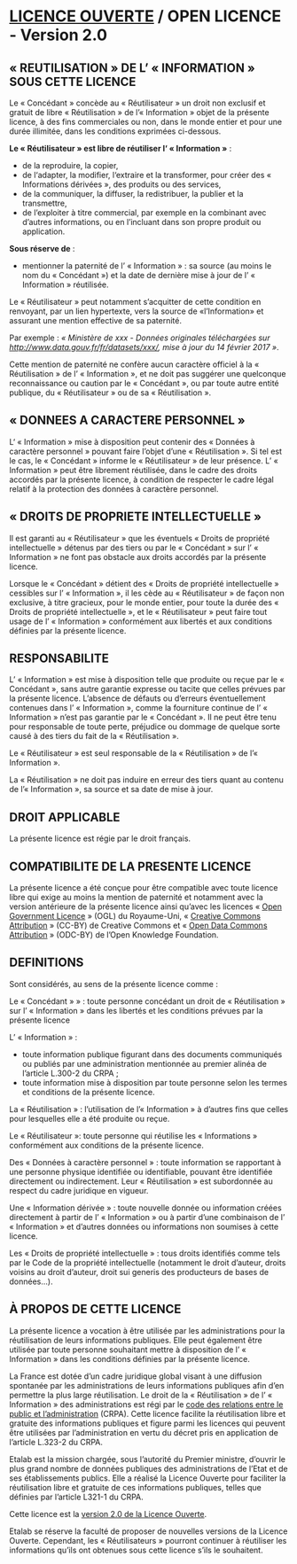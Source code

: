 # [LICENCE OUVERTE][LO-v2] / OPEN LICENCE - Version 2.0

## « REUTILISATION » DE L’ « INFORMATION » SOUS CETTE LICENCE
Le « Concédant » concède au « Réutilisateur » un droit non exclusif et gratuit de libre « Réutilisation » de l’« Information » objet de la présente licence, à des fins
commerciales ou non, dans le monde entier et pour une durée illimitée, dans les
conditions exprimées ci-dessous.

**Le « Réutilisateur » est libre de réutiliser l‘ « Information »** :
* de la reproduire, la copier,
* de l‘adapter, la modifier, l‘extraire et la transformer, pour créer des « Informations dérivées », des produits ou des services,
* de la communiquer, la diffuser, la redistribuer, la publier et la transmettre,
* de l’exploiter à titre commercial, par exemple en la combinant avec d’autres informations, ou en l’incluant dans son propre produit ou application.

**Sous réserve de** :
* mentionner la paternité de l’ « Information » : sa source (au moins le nom du « Concédant ») et la date de dernière mise à jour de l’ « Information » réutilisée.

Le « Réutilisateur » peut notamment s’acquitter de cette condition en renvoyant, par un lien hypertexte, vers la source de «l’Information» et assurant une mention effective de sa paternité.

Par exemple : _« Ministère de xxx - Données originales téléchargées sur
http://www.data.gouv.fr/fr/datasets/xxx/, mise à jour du 14 février 2017 »_.

Cette mention de paternité ne confère aucun caractère officiel à la « Réutilisation » de l’ « Information », et ne doit pas suggérer une quelconque reconnaissance ou caution par le « Concédant », ou par toute autre entité publique, du « Réutilisateur » ou de sa « Réutilisation ».

## « DONNEES A CARACTERE PERSONNEL »
L‘ « Information » mise à disposition peut contenir des « Données à caractère personnel » pouvant faire l’objet d’une « Réutilisation ». Si tel est le cas, le « Concédant » informe le « Réutilisateur » de leur présence. L’ « Information » peut être librement réutilisée, dans le cadre des droits accordés par la présente licence, à condition de respecter le cadre légal relatif à la protection des données à caractère personnel.

## « DROITS DE PROPRIETE INTELLECTUELLE »
Il est garanti au « Réutilisateur » que les éventuels « Droits de propriété intellectuelle » détenus par des tiers ou par le « Concédant » sur l’ « Information » ne font pas obstacle aux droits accordés par la présente licence.

Lorsque le « Concédant » détient des « Droits de propriété intellectuelle » cessibles sur l’ « Information », il les cède au « Réutilisateur » de façon non exclusive, à titre gracieux, pour le monde entier, pour toute la durée des « Droits de propriété intellectuelle », et le « Réutilisateur » peut faire tout usage de l’ « Information » conformément aux libertés et aux conditions définies par la présente licence.

## RESPONSABILITE
L’ « Information » est mise à disposition telle que produite ou reçue par le « Concédant », sans autre garantie expresse ou tacite que celles prévues par la présente licence. L’absence de défauts ou d’erreurs éventuellement contenues dans l’ « Information », comme la fourniture continue de l’ « Information » n’est pas garantie par le « Concédant ». Il ne peut être tenu pour responsable de toute perte, préjudice ou dommage de quelque sorte causé à des tiers du fait de la « Réutilisation ».

Le « Réutilisateur » est seul responsable de la « Réutilisation » de l’« Information ».

La « Réutilisation » ne doit pas induire en erreur des tiers quant au contenu de l’« Information », sa source et sa date de mise à jour.

## DROIT APPLICABLE
La présente licence est régie par le droit français.

## COMPATIBILITE DE LA PRESENTE LICENCE
La présente licence a été conçue pour être compatible avec toute licence libre qui exige au moins la mention de paternité et notamment avec la version antérieure de la présente licence ainsi qu’avec les licences « [Open Government Licence][OGL] » (OGL) du Royaume-Uni, « [Creative Commons Attribution][CC-by] » (CC-BY) de Creative Commons et « [Open Data Commons Attribution][ODC-by] » (ODC-BY) de l’Open Knowledge Foundation.

## DEFINITIONS
Sont considérés, au sens de la présente licence comme :

Le « Concédant » » : toute personne concédant un droit de « Réutilisation »
sur l’ « Information » dans les libertés et les conditions prévues par la présente licence

L’ « Information » :
* toute information publique figurant dans des documents communiqués ou publiés par une administration mentionnée au premier alinéa de l’article L.300-2 du CRPA ;
* toute information mise à disposition par toute personne selon les termes et conditions de la présente licence.

La « Réutilisation » : l’utilisation de l’« Information » à d’autres fins que celles
pour lesquelles elle a été produite ou reçue.

Le « Réutilisateur »: toute personne qui réutilise les « Informations » conformément aux conditions de la présente licence.

Des « Données à caractère personnel » : toute information se rapportant à une personne physique identifiée ou identifiable, pouvant être identifiée directement ou indirectement. Leur « Réutilisation » est subordonnée au respect du cadre juridique en vigueur.

Une « Information dérivée » : toute nouvelle donnée ou information créées directement à partir de l’ « Information » ou à partir d’une combinaison de l’ « Information » et d’autres données ou informations non soumises à cette licence.

Les « Droits de propriété intellectuelle » : tous droits identifiés comme tels par le
Code de la propriété intellectuelle (notamment le droit d’auteur, droits voisins au droit d’auteur, droit sui generis des producteurs de bases de données…).

## À PROPOS DE CETTE LICENCE
La présente licence a vocation à être utilisée par les administrations pour la réutilisation de leurs informations publiques. Elle peut également être utilisée par toute personne souhaitant mettre à disposition de l’ « Information » dans les conditions définies par la présente licence.

La France est dotée d’un cadre juridique global visant à une diffusion spontanée par les administrations de leurs informations publiques afin d’en permettre la plus large réutilisation.
Le droit de la « Réutilisation » de l’ « Information » des administrations est régi par le [code des relations entre le public et l’administration][CRPA] (CRPA). Cette licence facilite la réutilisation libre et gratuite des informations publiques et figure parmi les licences qui peuvent être utilisées par l’administration en vertu du décret pris en application de l’article L.323-2 du CRPA.

Etalab est la mission chargée, sous l’autorité du Premier ministre, d’ouvrir le plus grand nombre de données publiques des administrations de l’Etat et de ses établissements publics. Elle a réalisé la Licence Ouverte pour faciliter la réutilisation libre et gratuite de ces informations publiques, telles que définies par l’article L321-1 du CRPA.

Cette licence est la [version 2.0 de la Licence Ouverte][LO-v2].

Etalab se réserve la faculté de proposer de nouvelles versions de la Licence Ouverte. Cependant, les « Réutilisateurs » pourront continuer à réutiliser les informations qu’ils ont obtenues sous cette licence s’ils le souhaitent.

[LO-v2]: https://www.etalab.gouv.fr/licence-ouverte-open-licence
[OGL]: http://www.nationalarchives.gov.uk/doc/open-government-licence/version/2/
[CC-by]: https://creativecommons.org/licenses/by/2.0/
[ODC-by]: https://opendatacommons.org/licenses/by/
[CRPA]: https://www.legifrance.gouv.fr/affichCode.do?cidTexte=LEGITEXT000031366350
